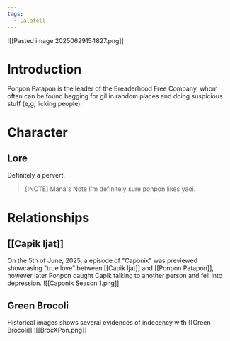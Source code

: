 ```yaml
---
tags:
  - Lalafell
---
```

![[Pasted image 20250629154827.png]]
# Introduction
Ponpon Patapon is the leader of the Breaderhood Free Company, whom often can be found begging for gil in random places and doing suspicious stuff (e,g, licking people).

# Character
## Lore
Definitely a pervert.

> [!NOTE] Mana's Note
> I'm definitely sure ponpon likes yaoi.

# Relationships
## [[Capik Ijat]]
On the 5th of June, 2025, a episode of "Caponik" was previewed showcasing "true love" between [[Capik Ijat]] and [[Ponpon Patapon]], however later Ponpon caught Capik talking to another person and fell into depression.
![[Caponik Season 1.png]]
## Green Brocoli
Historical images shows several evidences of indecency with [[Green Brocoli]]
![[BrocXPon.png]]
